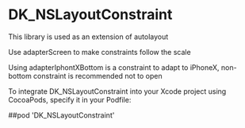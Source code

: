 # DK_NSLayoutConstraint
 This library is used as an extension of autolayout


Use adapterScreen to make constraints follow the scale

Using adapterIphontXBottom is a constraint to adapt to iPhoneX, non-bottom constraint is recommended not to open

To integrate DK_NSLayoutConstraint into your Xcode project using CocoaPods, specify it in your Podfile:

##pod 'DK_NSLayoutConstraint'
